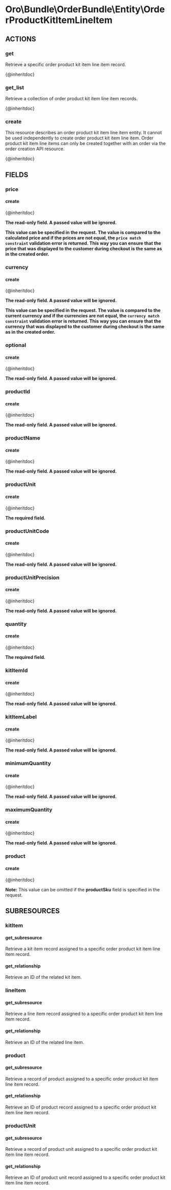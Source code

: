 # Oro\Bundle\OrderBundle\Entity\OrderProductKitItemLineItem

## ACTIONS

### get

Retrieve a specific order product kit item line item record.

{@inheritdoc}

### get_list

Retrieve a collection of order product kit item line item records.

{@inheritdoc}

### create

This resource describes an order product kit item line item entity. It cannot be used independently to create order product kit item line item.
Order product kit item line items can only be created together with an order via the order creation API resource.

{@inheritdoc}

## FIELDS

### price

#### create

{@inheritdoc}

**The read-only field. A passed value will be ignored.**

**This value can be specified in the request. The value is compared to the calculated price
and if the prices are not equal, the `price match constraint` validation error is returned.
This way you can ensure that the price that was displayed to the customer during checkout
is the same as in the created order.**

### currency

#### create

{@inheritdoc}

**The read-only field. A passed value will be ignored.**

**This value can be specified in the request. The value is compared to the current currency
and if the currencies are not equal, the `currency match constraint` validation error is returned.
This way you can ensure that the currency that was displayed to the customer during checkout
is the same as in the created order.**

### optional

#### create

{@inheritdoc}

**The read-only field. A passed value will be ignored.**

### productId

#### create

{@inheritdoc}

**The read-only field. A passed value will be ignored.**

### productName

#### create

{@inheritdoc}

**The read-only field. A passed value will be ignored.**

### productUnit

#### create

{@inheritdoc}

**The required field.**

### productUnitCode

#### create

{@inheritdoc}

**The read-only field. A passed value will be ignored.**

### productUnitPrecision

#### create

{@inheritdoc}

**The read-only field. A passed value will be ignored.**

### quantity

#### create

{@inheritdoc}

**The required field.**

### kitItemId

#### create

{@inheritdoc}

**The read-only field. A passed value will be ignored.**

### kitItemLabel

#### create

{@inheritdoc}

**The read-only field. A passed value will be ignored.**

### minimumQuantity

#### create

{@inheritdoc}

**The read-only field. A passed value will be ignored.**

### maximumQuantity

#### create

{@inheritdoc}

**The read-only field. A passed value will be ignored.**

### product

#### create

{@inheritdoc}

**Note:**
This value can be omitted if the **productSku** field is specified in the request.

## SUBRESOURCES

### kitItem

#### get_subresource

Retrieve a kit item record assigned to a specific order product kit item line item record.

#### get_relationship

Retrieve an ID of the related kit item.

### lineItem

#### get_subresource

Retrieve a line item record assigned to a specific order product kit item line item record.

#### get_relationship

Retrieve an ID of the related line item.

### product

#### get_subresource

Retrieve a record of product assigned to a specific order product kit item line item record.

#### get_relationship

Retrieve an ID of product record assigned to a specific order product kit item line item record.

### productUnit

#### get_subresource

Retrieve a record of product unit assigned to a specific order product kit item line item record.

#### get_relationship

Retrieve an ID of product unit record assigned to a specific order product kit item line item record.
